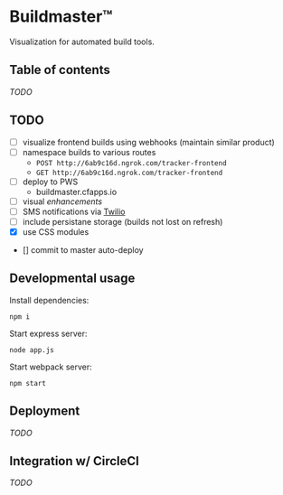 # Buildmaster™

Visualization for automated build tools.

## Table of contents

_TODO_

## TODO

- [ ] visualize frontend builds using webhooks (maintain similar product)
- [ ] namespace builds to various routes
    - `POST http://6ab9c16d.ngrok.com/tracker-frontend`
    - `GET http://6ab9c16d.ngrok.com/tracker-frontend`
- [ ] deploy to PWS
    - buildmaster.cfapps.io
- [ ] visual _enhancements_
- [ ] SMS notifications via [Twilio](https://www.twilio.com/)
- [ ] include persistane storage (builds not lost on refresh)
- [x] use CSS modules
- [] commit to master auto-deploy

## Developmental usage

Install dependencies:

```
npm i
```

Start express server:

```
node app.js
```

Start webpack server:

```
npm start
```

## Deployment

_TODO_

## Integration w/ CircleCI

_TODO_
